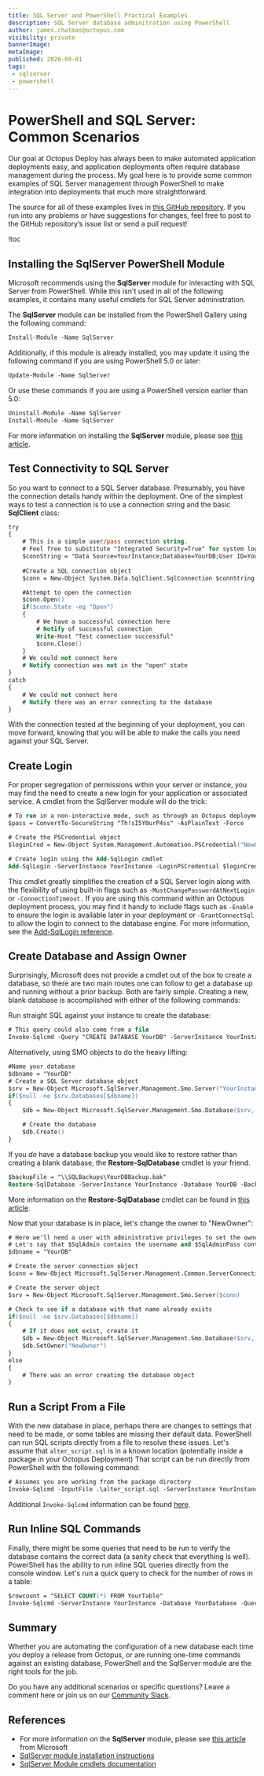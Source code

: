 ```yaml
---
title: SQL Server and PowerShell Practical Examples
description: SQL Server database adminitration using PowerShell
author: james.chatmas@octopus.com
visibility: private
bannerImage: 
metaImage: 
published: 2020-09-01
tags:
 - sqlserver
 - powershell
---
```


# PowerShell and SQL Server: Common Scenarios
Our goal at Octopus Deploy has always been to make automated application deployments easy, and application deployments often require database management during the process. My goal here is to provide some common examples of SQL Server management through PowerShell to make integration into deployments that much more straightforward.

The source for all of these examples lives in [this GitHub repository](https://github.com/OctopusSamples/sql-server-powershell-examples). If you run into any problems or have suggestions for changes, feel free to post to the GitHub repository’s issue list or send a pull request!

!toc

## Installing the SqlServer PowerShell Module
Microsoft recommends using the **SqlServer** module for interacting with SQL Server from PowerShell. While this isn't used in all of the following examples, it contains many useful cmdlets for SQL Server administration.

The **SqlServer** module can be installed from the PowerShell Gallery using the following command:

```ps
Install-Module -Name SqlServer
```

Additionally, if this module is already installed, you may update it using the following command if you are using PowerShell 5.0 or later:

```ps
Update-Module -Name SqlServer
```

Or use these commands if you are using a PowerShell version earlier than 5.0:

```ps
Uninstall-Module -Name SqlServer
Install-Module -Name SqlServer
```

For more information on installing the **SqlServer** module, please see [this article](https://docs.microsoft.com/en-us/sql/powershell/download-sql-server-ps-module).

## Test Connectivity to SQL Server
So you want to connect to a SQL Server database. Presumably, you have the connection details handy within the deployment. One of the simplest ways to test a connection is to use a connection string and the basic **SqlClient** class:

```ps
try
{
    # This is a simple user/pass connection string. 
    # Feel free to substitute "Integrated Security=True" for system logins.
    $connString = "Data Source=YourInstance;Database=YourDB;User ID=YourUser;Password=YourPassword"
    
    #Create a SQL connection object
    $conn = New-Object System.Data.SqlClient.SqlConnection $connString

    #Attempt to open the connection
    $conn.Open()
    if($conn.State -eq "Open")
    {
        # We have a successful connection here
        # Notify of successful connection
        Write-Host "Test connection successful"
        $conn.Close()
    }
    # We could not connect here
    # Notify connection was not in the "open" state
}
catch
{
    # We could not connect here
    # Notify there was an error connecting to the database
}
```

With the connection tested at the beginning of your deployment, you can move forward, knowing that you will be able to make the calls you need against your SQL Server.

## Create Login
For proper segregation of permissions within your server or instance, you may find the need to create a new login for your application or associated service. A cmdlet from the SqlServer module will do the trick:

```ps
# To run in a non-interactive mode, such as through an Octopus deployment, you will most likely need to pass the new login credentials as a PSCredential object.
$pass = ConvertTo-SecureString "Th!sI5Y0urP4ss" -AsPlainText -Force

# Create the PSCredential object
$loginCred = New-Object System.Management.Automation.PSCredential("NewUser",$pass)

# Create login using the Add-SqlLogin cmdlet
Add-SqlLogin -ServerInstance YourInstance -LoginPSCredential $loginCred -LoginType SqlLogin
```

This cmdlet greatly simplifies the creation of a SQL Server login along with the flexibility of using built-in flags such as `-MustChangePasswordAtNextLogin` or `-ConnectionTimeout.` If you are using this command within an Octopus deployment process, you may find it handy to include flags such as `-Enable` to ensure the login is available later in your deployment or `-GrantConnectSql` to allow the login to connect to the database engine. For more information, see the [Add-SqlLogin reference](https://docs.microsoft.com/en-us/powershell/module/sqlserver/Add-SqlLogin).

## Create Database and Assign Owner
Surprisingly, Microsoft does not provide a cmdlet out of the box to create a database, so there are two main routes one can follow to get a database up and running without a prior backup. Both are fairly simple. Creating a new, blank database is accomplished with either of the following commands:

Run straight SQL against your instance to create the database:
```ps
# This query could also come from a file
Invoke-Sqlcmd -Query "CREATE DATABASE YourDB" -ServerInstance YourInstance
```

Alternatively, using SMO objects to do the heavy lifting:
```ps
#Name your database
$dbname = "YourDB"
# Create a SQL Server database object
$srv = New-Object Microsoft.SqlServer.Management.Smo.Server("YourInstance")
if($null -ne $srv.Databases[$dbname])
{
    $db = New-Object Microsoft.SqlServer.Management.Smo.Database($srv, $dbname)

    # Create the database
    $db.Create()
}
```

If you *do* have a database backup you would like to restore rather than creating a blank database, the **Restore-SqlDatabase** cmdlet is your friend.

```ps
$backupFile = "\\SQLBackups\YourDBBackup.bak"
Restore-SqlDatabase -ServerInstance YourInstance -Database YourDB -BackupFile $backupFile
```
More information on the **Restore-SqlDatabase** cmdlet can be found in [this article](https://docs.microsoft.com/en-us/powershell/module/sqlserver/restore-sqldatabase?view=sqlserver-ps).

Now that your database is in place, let's change the owner to "NewOwner":

```ps
# Here we'll need a user with administrative privileges to set the owner.
# Let's say that $SqlAdmin contains the username and $SqlAdminPass contains the password as a secure string.
$dbname = "YourDB"

# Create the server connection object
$conn = New-Object Microsoft.SqlServer.Management.Common.ServerConnection("YourInstance", $SqlAdmin, $SqlAdminPass)

# Create the server object
$srv = New-Object Microsoft.SqlServer.Management.Smo.Server($conn)

# Check to see if a database with that name already exists
if($null -ne $srv.Databases[$dbname])
{
    # If it does not exist, create it
    $db = New-Object Microsoft.SqlServer.Management.Smo.Database($srv, $dbname)
    $db.SetOwner("NewOwner")
}
else
{
    # There was an error creating the database object
}
```

## Run a Script From a File
With the new database in place, perhaps there are changes to settings that need to be made, or some tables are missing their default data. PowerShell can run SQL scripts directly from a file to resolve these issues. Let's assume that `alter_script.sql` is in a known location (potentially inside a package in your Octopus Deployment) That script can be run directly from PowerShell with the following command:

```ps
# Assumes you are working from the package directory
Invoke-Sqlcmd -InputFile .\alter_script.sql -ServerInstance YourInstance -Database YourDB
```

Additional `Invoke-Sqlcmd` information can be found [here](https://docs.microsoft.com/en-us/sql/database-engine/invoke-sqlcmd-cmdlet?view=sql-server-2014).

## Run Inline SQL Commands
Finally, there might be some queries that need to be run to verify the database contains the correct data (a sanity check that everything is well). PowerShell has the ability to run inline SQL queries directly from the console window. Let's run a quick query to check for the number of rows in a table:

```ps
$rowcount = "SELECT COUNT(*) FROM YourTable"
Invoke-Sqlcmd -ServerInstance YourInstance -Database YourDatabase -Query $rowcount
```

## Summary
Whether you are automating the configuration of a new database each time you deploy a release from Octopus, or are running one-time commands against an existing database, PowerShell and the SqlServer module are the right tools for the job.

Do you have any additional scenarios or specific questions? Leave a comment here or join us on our [Community Slack](https://octopus.com/slack).

## References
- For more information on the **SqlServer** module, please see [this article](https://docs.microsoft.com/en-us/sql/powershell/download-sql-server-ps-module) from Microsoft
- [SqlServer module installation instructions](https://docs.microsoft.com/en-us/sql/powershell/download-sql-server-ps-module)
- [SqlServer Module cmdlets documentation](https://docs.microsoft.com/en-us/powershell/module/sqlserver/?view=sqlserver-ps)

